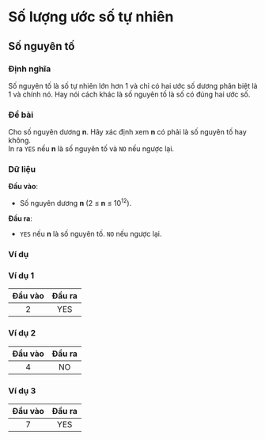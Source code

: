 # Số lượng ước số tự nhiên

## Số nguyên tố

### Định nghĩa

Số nguyên tố là số tự nhiên lớn hơn 1 và chỉ có hai ước số dương phân biệt là 1 và chính nó. Hay nói cách khác là số nguyên tố là số có đúng hai ước số.

### Đề bài

Cho số nguyên dương **n**. Hãy xác định xem **n** có phải là số nguyên tố hay không.<br>
In ra `YES` nếu **n** là số nguyên tố và `NO` nếu ngược lại.

### Dữ liệu

**Đầu vào**:

- Số nguyên dương **n** (2 ≤ **n** ≤ 10<sup>12</sup>).

**Đầu ra**:

- `YES` nếu **n** là số nguyên tố. `NO` nếu ngược lại.

### Ví dụ

### Ví dụ 1

| Đầu vào | Đầu ra |
|:-------:|:------:|
| 2       | YES    |

### Ví dụ 2

| Đầu vào | Đầu ra |
|:-------:|:------:|
| 4       | NO     |

### Ví dụ 3

| Đầu vào | Đầu ra |
|:-------:|:------:|
| 7       | YES    |